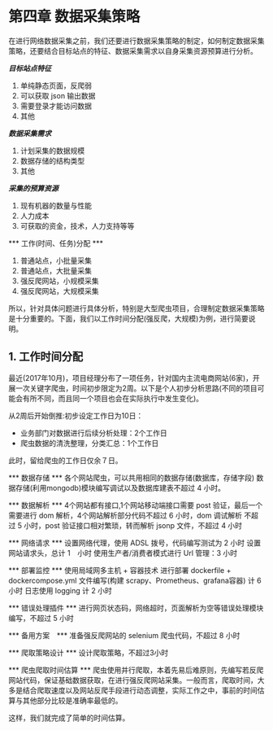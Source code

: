 # 第四章 数据采集策略

在进行网络数据采集之前，我们还要进行数据采集策略的制定，如何制定数据采集策略，还要结合目标站点的特征、数据采集需求以自身采集资源预算进行分析。

***目标站点特征***
1. 单纯静态页面，反爬弱
2. 可以获取 json 输出数据
3. 需要登录才能访问数据
4. 其他

***数据采集需求***
1. 计划采集的数据规模
2. 数据存储的结构类型
3. 其他

***采集的预算资源***
1. 现有机器的数量与性能
2. 人力成本
3. 可获取的资金，技术，人力支持等等

*** 工作(时间、任务)分配 ***
1. 普通站点，小批量采集
2. 普通站点，大批量采集
3. 强反爬网站，小规模采集
4. 强反爬网站，大规模采集

所以，针对具体问题进行具体分析，特别是大型爬虫项目，合理制定数据采集策略是十分重要的。下面，我们以工作时间分配(强反爬，大规模)为例，进行简要说明。

## 1. 工作时间分配

最近(2017年10月)，项目经理分布了一项任务，针对国内主流电商网站(6家)，开展一次关键字爬虫，时间初步限定为2周。以下是个人初步分析思路(不同的项目可能会有所不同，而且同一个项目也会在实际执行中发生变化)。

从2周后开始倒推:初步设定工作日为10日：
* 业务部门对数据进行后续分析处理：2个工作日
* 爬虫数据的清洗整理，分类汇总：1个工作日

此时，留给爬虫的工作日仅余７日。

*** 数据存储 ***
各个网站爬虫，可以共用相同的数据存储(数据库，存储字段)
数据存储(利用mongodb)模块编写调试以及数据库建表不超过 4 小时。

*** 数据解析 ***
4个网站都有接口,1个网站移动端接口需要 post 验证，最后一个需要进行 dom 解析，4个网站解析部分代码不超过 6 小时，dom 调试解析 不超过 5 小时，post 验证接口相对繁琐，转而解析 jsonp 文件，不超过 4 小时

*** 网络请求 ***
设置网络代理，使用 ADSL 拨号，代码编写测试为 2 小时
设置网站请求头，总计 1　小时
使用生产者/消费者模式进行 Url 管理：3 小时

*** 部署监控 ***
使用局域网多主机 + 容器技术 进行部署
dockerfile + dockercompose.yml 文件编写(构建 scrapy、Prometheus、grafana容器) 计 6 小时
日志使用 logging 计 2 小时

*** 错误处理插件 ***
进行网页状态码，网络超时，页面解析为空等错误处理模块编写，不超过 5 小时

*** 备用方案　***
准备强反爬网站的 selenium 爬虫代码，不超过 8 小时

*** 爬取策略设计 ***
设计爬取策略，不超过3小时

*** 爬虫爬取时间估算 ***
爬虫使用并行爬取，本着先易后难原则，先编写若反爬网站代码，保证基础数据获取，在进行强反爬网站采集。一般而言，爬取时间，大多是结合爬取速度以及网站反爬手段进行动态调整，实际工作之中，事前的时间估算与其他部分比较是准确率最低的。

这样，我们就完成了简单的时间估算。